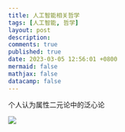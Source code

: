 ```yaml
---
title: 人工智能相关哲学
tags: [人工智能, 哲学]
layout: post
description:
comments: true
published: true
date: 2023-03-05 12:56:01 +0800
mermaid: false
mathjax: false
datacamp: false
---
```


个人认为属性二元论中的泛心论

[![](https://img.youtube.com/vi/XZad8QNesoA/0.jpg)](https://www.youtube.com/watch?v=XZad8QNesoA)
